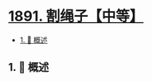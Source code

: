 # [1891. 割绳子【中等】](https://github.com/Tdahuyou/TNotes.leetcode/tree/main/notes/1891.%20%E5%89%B2%E7%BB%B3%E5%AD%90%E3%80%90%E4%B8%AD%E7%AD%89%E3%80%91)

<!-- region:toc -->

- [1. 📝 概述](#1--概述)

<!-- endregion:toc -->

## 1. 📝 概述
